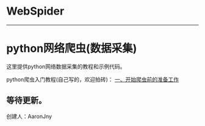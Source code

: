 # WebSpider
------------
# python网络爬虫(数据采集)

这里提供python网络数据采集的教程和示例代码。

python爬虫入门教程(自己写的，欢迎拍砖)：
[一、开始爬虫前的准备工作](http://blog.csdn.net/aaronjny/article/details/77885007)
## 等待更新。

创建人：AaronJny
